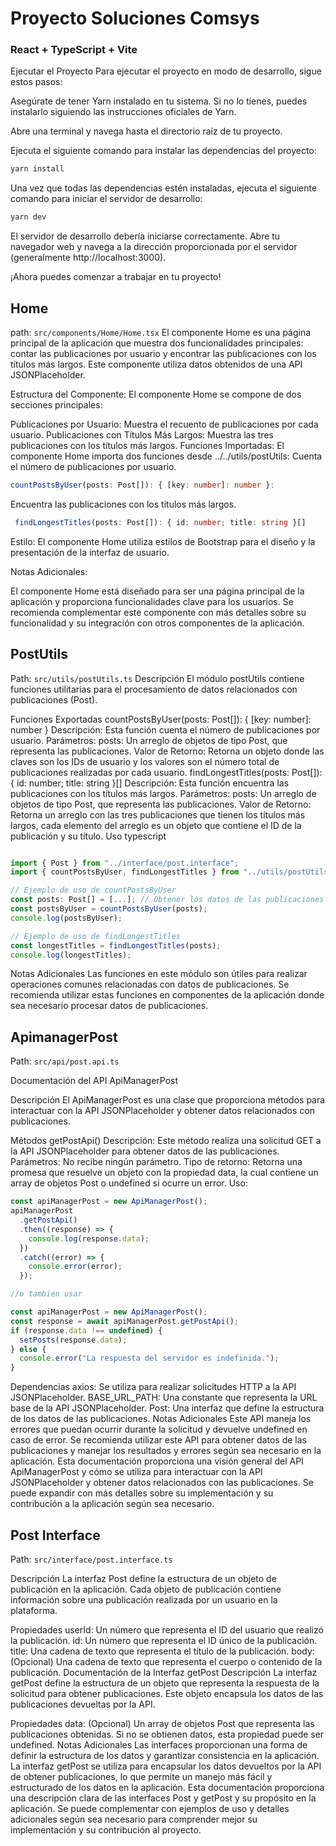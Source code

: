 # Proyecto Soluciones Comsys

### React + TypeScript + Vite

Ejecutar el Proyecto
Para ejecutar el proyecto en modo de desarrollo, sigue estos pasos:

Asegúrate de tener Yarn instalado en tu sistema. Si no lo tienes, puedes instalarlo siguiendo las instrucciones oficiales de Yarn.

Abre una terminal y navega hasta el directorio raíz de tu proyecto.

Ejecuta el siguiente comando para instalar las dependencias del proyecto:

```js
yarn install
```

Una vez que todas las dependencias estén instaladas, ejecuta el siguiente comando para iniciar el servidor de desarrollo:

```js
yarn dev
```

El servidor de desarrollo debería iniciarse correctamente. Abre tu navegador web y navega a la dirección proporcionada por el servidor (generalmente http://localhost:3000).

¡Ahora puedes comenzar a trabajar en tu proyecto!

## Home

path: `src/components/Home/Home.tsx`
El componente Home es una página principal de la aplicación que muestra dos funcionalidades principales: contar las publicaciones por usuario y encontrar las publicaciones con los títulos más largos. Este componente utiliza datos obtenidos de una API JSONPlaceholder.

Estructura del Componente:
El componente Home se compone de dos secciones principales:

Publicaciones por Usuario: Muestra el recuento de publicaciones por cada usuario.
Publicaciones con Títulos Más Largos: Muestra las tres publicaciones con los títulos más largos.
Funciones Importadas:
El componente Home importa dos funciones desde ../../utils/postUtils:
Cuenta el número de publicaciones por usuario.

```ts
countPostsByUser(posts: Post[]): { [key: number]: number }:
```

Encuentra las publicaciones con los títulos más largos.

```ts
 findLongestTitles(posts: Post[]): { id: number; title: string }[]
```

Estilo:
El componente Home utiliza estilos de Bootstrap para el diseño y la presentación de la interfaz de usuario.

Notas Adicionales:

El componente Home está diseñado para ser una página principal de la aplicación y proporciona funcionalidades clave para los usuarios.
Se recomienda complementar este componente con más detalles sobre su funcionalidad y su integración con otros componentes de la aplicación.

## PostUtils

Path: `src/utils/postUtils.ts`
Descripción
El módulo postUtils contiene funciones utilitarias para el procesamiento de datos relacionados con publicaciones (Post).

Funciones Exportadas
countPostsByUser(posts: Post[]): { [key: number]: number }
Descripción: Esta función cuenta el número de publicaciones por usuario.
Parámetros:
posts: Un arreglo de objetos de tipo Post, que representa las publicaciones.
Valor de Retorno: Retorna un objeto donde las claves son los IDs de usuario y los valores son el número total de publicaciones realizadas por cada usuario.
findLongestTitles(posts: Post[]): { id: number; title: string }[]
Descripción: Esta función encuentra las publicaciones con los títulos más largos.
Parámetros:
posts: Un arreglo de objetos de tipo Post, que representa las publicaciones.
Valor de Retorno: Retorna un arreglo con las tres publicaciones que tienen los títulos más largos, cada elemento del arreglo es un objeto que contiene el ID de la publicación y su título.
Uso
typescript

```ts

import { Post } from "../interface/post.interface";
import { countPostsByUser, findLongestTitles } from "../utils/postUtils";

// Ejemplo de uso de countPostsByUser
const posts: Post[] = [...]; // Obtener los datos de las publicaciones
const postsByUser = countPostsByUser(posts);
console.log(postsByUser);

// Ejemplo de uso de findLongestTitles
const longestTitles = findLongestTitles(posts);
console.log(longestTitles);
```

Notas Adicionales
Las funciones en este módulo son útiles para realizar operaciones comunes relacionadas con datos de publicaciones.
Se recomienda utilizar estas funciones en componentes de la aplicación donde sea necesario procesar datos de publicaciones.

## ApimanagerPost

Path: `src/api/post.api.ts`

Documentación del API ApiManagerPost

Descripción
El ApiManagerPost es una clase que proporciona métodos para interactuar con la API JSONPlaceholder y obtener datos relacionados con publicaciones.

Métodos
getPostApi()
Descripción: Este método realiza una solicitud GET a la API JSONPlaceholder para obtener datos de las publicaciones.
Parámetros: No recibe ningún parámetro.
Tipo de retorno: Retorna una promesa que resuelve un objeto con la propiedad data, la cual contiene un array de objetos Post o undefined si ocurre un error.
Uso:

```ts
const apiManagerPost = new ApiManagerPost();
apiManagerPost
  .getPostApi()
  .then((response) => {
    console.log(response.data);
  })
  .catch((error) => {
    console.error(error);
  });

//o tambien usar

const apiManagerPost = new ApiManagerPost();
const response = await apiManagerPost.getPostApi();
if (response.data !== undefined) {
  setPosts(response.data);
} else {
  console.error("La respuesta del servidor es indefinida.");
}
```

Dependencias
axios: Se utiliza para realizar solicitudes HTTP a la API JSONPlaceholder.
BASE_URL_PATH: Una constante que representa la URL base de la API JSONPlaceholder.
Post: Una interfaz que define la estructura de los datos de las publicaciones.
Notas Adicionales
Este API maneja los errores que puedan ocurrir durante la solicitud y devuelve undefined en caso de error.
Se recomienda utilizar este API para obtener datos de las publicaciones y manejar los resultados y errores según sea necesario en la aplicación.
Esta documentación proporciona una visión general del API ApiManagerPost y cómo se utiliza para interactuar con la API JSONPlaceholder y obtener datos relacionados con las publicaciones. Se puede expandir con más detalles sobre su implementación y su contribución a la aplicación según sea necesario.

## Post Interface

Path: `src/interface/post.interface.ts`

Descripción
La interfaz Post define la estructura de un objeto de publicación en la aplicación. Cada objeto de publicación contiene información sobre una publicación realizada por un usuario en la plataforma.

Propiedades
userId: Un número que representa el ID del usuario que realizó la publicación.
id: Un número que representa el ID único de la publicación.
title: Una cadena de texto que representa el título de la publicación.
body: (Opcional) Una cadena de texto que representa el cuerpo o contenido de la publicación.
Documentación de la Interfaz getPost
Descripción
La interfaz getPost define la estructura de un objeto que representa la respuesta de la solicitud para obtener publicaciones. Este objeto encapsula los datos de las publicaciones devueltas por la API.

Propiedades
data: (Opcional) Un array de objetos Post que representa las publicaciones obtenidas. Si no se obtienen datos, esta propiedad puede ser undefined.
Notas Adicionales
Las interfaces proporcionan una forma de definir la estructura de los datos y garantizar consistencia en la aplicación.
La interfaz getPost se utiliza para encapsular los datos devueltos por la API de obtener publicaciones, lo que permite un manejo más fácil y estructurado de los datos en la aplicación.
Esta documentación proporciona una descripción clara de las interfaces Post y getPost y su propósito en la aplicación. Se puede complementar con ejemplos de uso y detalles adicionales según sea necesario para comprender mejor su implementación y su contribución al proyecto.
